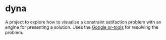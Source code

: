 # dyna
A project to explore how to visualise a constraint satifaction problem with an engine for presenting a solution. Uses the [Google or-tools](https://developers.google.com/optimization/) for resolving the problem.
